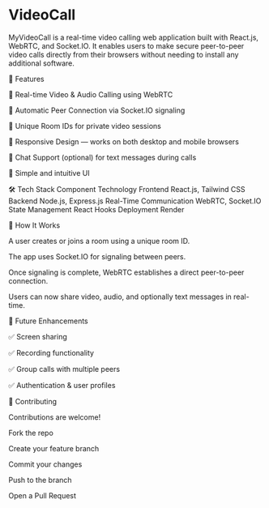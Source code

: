 # VideoCall

MyVideoCall is a real-time video calling web application built with React.js, WebRTC, and Socket.IO. It enables users to make secure peer-to-peer video calls directly from their browsers without needing to install any additional software.

🚀 Features

🔗 Real-time Video & Audio Calling using WebRTC

🧠 Automatic Peer Connection via Socket.IO signaling

👥 Unique Room IDs for private video sessions

📱 Responsive Design — works on both desktop and mobile browsers

💬 Chat Support (optional) for text messages during calls

🧩 Simple and intuitive UI


🛠️ Tech Stack
Component	Technology
Frontend	React.js, Tailwind CSS
Backend	Node.js, Express.js
Real-Time Communication	WebRTC, Socket.IO
State Management	React Hooks
Deployment	Render 

🧩 How It Works

A user creates or joins a room using a unique room ID.

The app uses Socket.IO for signaling between peers.

Once signaling is complete, WebRTC establishes a direct peer-to-peer connection.

Users can now share video, audio, and optionally text messages in real-time.

🧠 Future Enhancements

✅ Screen sharing

✅ Recording functionality

✅ Group calls with multiple peers

✅ Authentication & user profiles

🤝 Contributing

Contributions are welcome!

Fork the repo

Create your feature branch

Commit your changes

Push to the branch

Open a Pull Request
